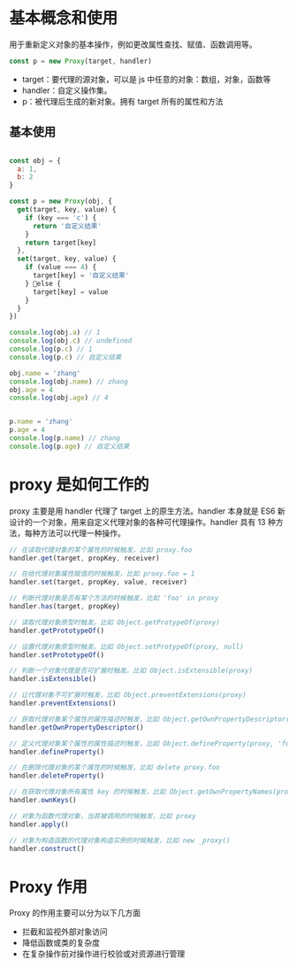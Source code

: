 # 基本概念和使用

用于重新定义对象的基本操作，例如更改属性查找、赋值、函数调用等。

```javascript
const p = new Proxy(target, handler)
```

- target：要代理的源对象，可以是 js 中任意的对象：数组，对象，函数等
- handler：自定义操作集。
- p：被代理后生成的新对象。拥有 target 所有的属性和方法

## 基本使用

```javascript

const obj = {
  a: 1,
  b: 2
}

const p = new Proxy(obj, {
  get(target, key, value) {
    if (key === 'c') {
      return '自定义结果'
    }
    return target[key]
  },
  set(target, key, value) {
    if (value === 4) {
      target[key] = '自定义结果'
    } else {
      target[key] = value
    }
  }
})

console.log(obj.a) // 1
console.log(obj.c) // undefined
console.log(p.c) // 1
console.log(p.c) // 自定义结果

obj.name = 'zhang'
console.log(obj.name) // zhang
obj.age = 4
console.log(obj.age) // 4


p.name = 'zhang'
p.age = 4
console.log(p.name) // zhang
console.log(p.age) // 自定义结果
```

# proxy 是如何工作的

proxy 主要是用 handler 代理了 target 上的原生方法。handler 本身就是 ES6 新设计的一个对象，用来自定义代理对象的各种可代理操作。handler 具有 13 种方法，每种方法可以代理一种操作。

```javascript
// 在读取代理对象的某个属性的时候触发，比如 proxy.foo
handler.get(target, propKey, receiver)

// 在给代理对象属性赋值的时候触发，比如 proxy.foo = 1
handler.set(target, propKey, value, receiver)

// 判断代理对象是否有某个方法的时候触发，比如 'foo' in proxy
handler.has(target, propKey)

// 读取代理对象原型时触发。比如 Object.getProtypeOf(proxy)
handler.getPrototypeOf()

// 设置代理对象原型时触发。比如 Object.setProtypeOf(proxy, null)
handler.setPrototypeOf()

// 判断一个对象代理是否可扩展时触发。比如 Object.isExtensible(proxy)
handler.isExtensible()

// 让代理对象不可扩展时触发，比如 Object.preventExtensions(proxy)
handler.preventExtensions()

// 获取代理对象某个属性的属性描述时触发，比如 Object.getOwnPropertyDescriptor(proxy, 'foo')
handler.getOwnPropertyDescriptor()

// 定义代理对象某个属性的属性描述时触发，比如 Object.defineProperty(proxy, 'foo')
handler.defineProperty()

// 在删除代理对象的某个属性的时候触发，比如 delete proxy.foo
handler.deleteProperty()

// 在获取代理对象所有属性 key 的时候触发，比如 Object.getOwnPropertyNames(proxy)
handler.ownKeys()

// 对象为函数代理对象，当其被调用的时候触发，比如 proxy
handler.apply()

// 对象为构造函数的代理对象构造实例的时候触发，比如 new _proxy()
handler.construct()
```

# Proxy 作用

Proxy 的作用主要可以分为以下几方面

- 拦截和监视外部对象访问
- 降低函数或类的复杂度
- 在复杂操作前对操作进行校验或对资源进行管理
